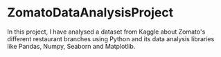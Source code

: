 # ZomatoDataAnalysisProject
In this project, I have analysed a dataset from Kaggle about Zomato's different restaurant branches using Python and its data analysis libraries like Pandas, Numpy, Seaborn and Matplotlib.
